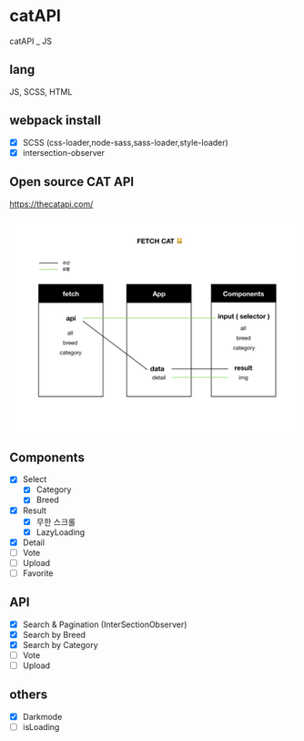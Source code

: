 # catAPI
catAPI _ JS

## lang
JS, SCSS, HTML

## webpack install
- [x] SCSS (css-loader,node-sass,sass-loader,style-loader)
- [x] intersection-observer

## Open source CAT API 
https://thecatapi.com/

![alt text](https://raw.githubusercontent.com/Lee-ji-soo/catAPI/main/fetchcat2.jpeg?raw=true)

## Components
- [x] Select
   - [x] Category
   - [x] Breed
- [x] Result
   - [x] 무한 스크롤 
   - [x] LazyLoading
- [x] Detail
- [ ] Vote
- [ ] Upload
- [ ] Favorite

## API
- [x] Search & Pagination (InterSectionObserver)
- [x] Search by Breed
- [x] Search by Category
- [ ] Vote
- [ ] Upload

## others
- [x] Darkmode
- [ ] isLoading
